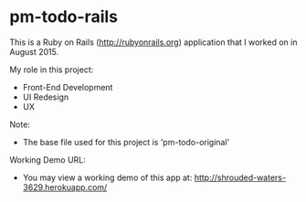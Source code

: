 # pm-todo-rails
This is a Ruby on Rails (http://rubyonrails.org) application that I worked on in August 2015.

My role in this project: 
 - Front-End Development
 - UI Redesign
 - UX 

Note:
 - The base file used for this project is 'pm-todo-original'

Working Demo URL:
- You may view a working demo of this app at: http://shrouded-waters-3629.herokuapp.com/
